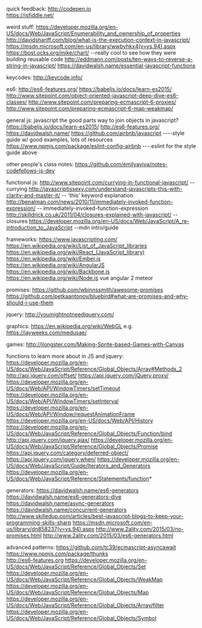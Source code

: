 quick feedback:
http://codepen.io  
https://jsfiddle.net/

weird stuff:
https://developer.mozilla.org/en-US/docs/Web/JavaScript/Enumerability_and_ownership_of_properties
http://davidshariff.com/blog/what-is-the-execution-context-in-javascript/
https://msdn.microsoft.com/en-us/library/wwbyhkx4(v=vs.94).aspx
https://bost.ocks.org/mike/chart/ --really cool to see how they were building reusable code
http://eddmann.com/posts/ten-ways-to-reverse-a-string-in-javascript/
https://davidwalsh.name/essential-javascript-functions


keycodes:
http://keycode.info/



es6:
http://es6-features.org/
https://babeljs.io/docs/learn-es2015/
http://www.sitepoint.com/object-oriented-javascript-deep-dive-es6-classes/ 
http://www.sitepoint.com/preparing-ecmascript-6-proxies/
http://www.sitepoint.com/preparing-ecmascript-6-map-weakmap/

general js:
javascript the good parts
way to join objects in javascript?
https://babeljs.io/docs/learn-es2015/
http://es6-features.org/
https://davidwalsh.name/
https://github.com/airbnb/javascript  ----style guide w/ good examples, lots of resources
https://www.npmjs.com/package/eslint-config-airbnb ---.eslint for the style guide above

other people's class notes:
https://github.com/emilyaviva/notes-codefellows-js-dev

functional js:
http://www.sitepoint.com/currying-in-functional-javascript/                           --currying
http://javascriptissexy.com/understand-javascripts-this-with-clarity-and-master-it/   -- 'this' keyword explanation
http://benalman.com/news/2010/11/immediately-invoked-function-expression/             -- immediately-invoked-function-expression
http://skilldrick.co.uk/2011/04/closures-explained-with-javascript/                   --closures
https://developer.mozilla.org/en-US/docs/Web/JavaScript/A_re-introduction_to_JavaScript   --mdn intro/guide

frameworks:
https://www.javascripting.com/
https://en.wikipedia.org/wiki/List_of_JavaScript_libraries
https://en.wikipedia.org/wiki/React_(JavaScript_library)
https://en.wikipedia.org/wiki/Ember.js
https://en.wikipedia.org/wiki/AngularJS
https://en.wikipedia.org/wiki/Backbone.js
https://en.wikipedia.org/wiki/Node.js
vue 
angular 2 
meteor 


promises:
https://github.com/wbinnssmith/awesome-promises
https://github.com/petkaantonov/bluebird#what-are-promises-and-why-should-i-use-them

jquery:
http://youmightnotneedjquery.com/

graphics:
https://en.wikipedia.org/wiki/WebGL   e.g. https://jayweeks.com/medusae/

games:
http://jlongster.com/Making-Sprite-based-Games-with-Canvas

functions to learn more about in JS and jquery:
https://developer.mozilla.org/en-US/docs/Web/JavaScript/Reference/Global_Objects/Array#Methods_2
http://api.jquery.com/offset/
https://api.jquery.com/jQuery.proxy/
https://developer.mozilla.org/en-US/docs/Web/API/WindowTimers/setTimeout
https://developer.mozilla.org/en-US/docs/Web/API/WindowTimers/setInterval
https://developer.mozilla.org/en-US/docs/Web/API/Window/requestAnimationFrame
https://developer.mozilla.org/en-US/docs/Web/API/History
https://developer.mozilla.org/en-US/docs/Web/JavaScript/Reference/Global_Objects/Function/bind
http://api.jquery.com/jquery.ajax/
https://developer.mozilla.org/en-US/docs/Web/JavaScript/Reference/Global_Objects/Promise
https://api.jquery.com/category/deferred-object/
https://api.jquery.com/jquery.when/
https://developer.mozilla.org/en-US/docs/Web/JavaScript/Guide/Iterators_and_Generators
https://developer.mozilla.org/en-US/docs/Web/JavaScript/Reference/Statements/function*

generators: 
https://davidwalsh.name/es6-generators
https://davidwalsh.name/es6-generators-dive
https://davidwalsh.name/async-generators
https://davidwalsh.name/concurrent-generators
http://www.skilledup.com/articles/best-javascript-blogs-to-keep-your-programming-skills-sharp
https://msdn.microsoft.com/en-us/library/dn858237(v=vs.94).aspx
http://www.2ality.com/2015/03/no-promises.html
http://www.2ality.com/2015/03/es6-generators.html

advanced patterns: 
https://github.com/tc39/ecmascript-asyncawait
https://www.npmjs.com/package/thunks  
http://es6-features.org
https://developer.mozilla.org/en-US/docs/Web/JavaScript/Reference/Global_Objects/Set
https://developer.mozilla.org/en-US/docs/Web/JavaScript/Reference/Global_Objects/WeakMap
https://developer.mozilla.org/en-US/docs/Web/JavaScript/Reference/Global_Objects/Map
https://developer.mozilla.org/en-US/docs/Web/JavaScript/Reference/Global_Objects/Array/filter
https://developer.mozilla.org/en-US/docs/Web/JavaScript/Reference/Global_Objects/Symbol
